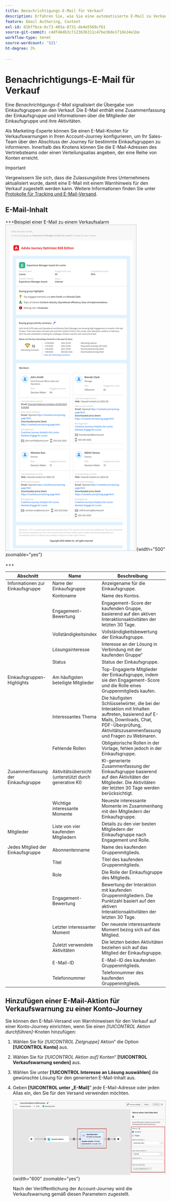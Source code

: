 ```yaml
---
title: Benachrichtigungs-E-Mail für Verkauf
description: Erfahren Sie, wie Sie eine automatisierte E-Mail zu Verkaufswarnungen in Ihre Account-Journey aufnehmen.
feature: Email Authoring, Content
exl-id: 01bffbce-6c73-483a-8731-de4e5569cf61
source-git-commit: c4df46db3c7123636311c47be36de171de24e1be
workflow-type: tm+mt
source-wordcount: '521'
ht-degree: 3%

---
```


# Benachrichtigungs-E-Mail für Verkauf

Eine _Benachrichtigungs-E-Mail_ signalisiert die Übergabe von Einkaufsgruppen an den Verkauf. Die E-Mail enthält eine Zusammenfassung der Einkaufsgruppe und Informationen über die Mitglieder der Einkaufsgruppe und ihre Aktivitäten.

Als Marketing-Experte können Sie einen E-Mail-Knoten für Verkaufswarnungen in Ihren Account-Journey konfigurieren, um Ihr Sales-Team über den Abschluss der Journey für bestimmte Einkaufsgruppen zu informieren. Innerhalb des Knotens können Sie die E-Mail-Adressen des Vertriebsteams oder einen Verteilungsalias angeben, der eine Reihe von Konten erreicht.

>[!IMPORTANT]
>
>Vergewissern Sie sich, dass die Zulassungsliste Ihres Unternehmens aktualisiert wurde, damit eine E-Mail mit einem Warnhinweis für den Verkauf zugestellt werden kann. Weitere Informationen finden Sie unter [Protokolle für Tracking und E-Mail-Versand](../start/email-protocols.md).

## E-Mail-Inhalt

+++Beispiel einer E-Mail zu einem Verkaufsalarm
![Beispiel einer E-Mail zu Verkaufswarnungen unter Verwendung der Standardvorlage](./assets/sales-alert-email-example.png){width="500" zoomable="yes"}

+++

| Abschnitt | Name | Beschreibung |
| - | ---- | ----------- |
| Informationen zur Einkaufsgruppe | Name der Einkaufsgruppe | Anzeigename für die Einkaufsgruppe. |
|   | Kontoname | Name des Kontos. |
|   | Engagement-Bewertung | Engagement-Score der kaufenden Gruppe, basierend auf den aktiven Interaktionsaktivitäten der letzten 30 Tage. |
|   | Vollständigkeitsindex | Vollständigkeitsbewertung der Einkaufsgruppe. |
|   | Lösungsinteresse | Interesse an der Lösung in Verbindung mit der kaufenden Gruppe“ |
|   | Status | Status der Einkaufsgruppe. |
| Einkaufsgruppen-Highlights | Am häufigsten beteiligte Mitglieder | Top-Engagierte Mitglieder der Einkaufsgruppe, indem sie den Engagement-Score und die Rolle eines Gruppenmitglieds kaufen. |
|   | Interessantes Thema | Die häufigsten Schlüsselwörter, die bei der Interaktion mit Inhalten auftreten, basierend auf E-Mails, Downloads, Chat, PDF-Überprüfung, Aktivitätszusammenfassung und Fragen zu Webinaren. |
|   | Fehlende Rollen | Obligatorische Rollen in der Vorlage, fehlen jedoch in der Einkaufsgruppe. |
| Zusammenfassung der Einkaufsgruppe | Aktivitätsübersicht (unterstützt durch generative KI) | KI-generierte Zusammenfassung der Einkaufsgruppe basierend auf den Aktivitäten der Mitglieder. Die Aktivitäten der letzten 30 Tage werden berücksichtigt. |
|   | Wichtige interessante Momente | Neueste interessante Momente im Zusammenhang mit den Mitgliedern der Einkaufsgruppe. |
| Mitglieder | Liste von vier kaufenden Mitgliedern | Details zu den vier besten Mitgliedern der Einkaufsgruppe nach Engagement und Rolle. |
| Jedes Mitglied der Einkaufsgruppe | Abonnentenname | Name des kaufenden Gruppenmitglieds. |
|   | Titel | Titel des kaufenden Gruppenmitglieds. |
|   | Role | Die Rolle der Einkaufsgruppe des Mitglieds. |
|   | Engagement-Bewertung | Bewertung der Interaktion mit kaufenden Gruppenmitgliedern. Die Punktzahl basiert auf den aktiven Interaktionsaktivitäten der letzten 30 Tage. |
|   | Letzter interessanter Moment | Der neueste interessanteste Moment bezog sich auf das Mitglied. |
|   | Zuletzt verwendete Aktivitäten | Die letzten beiden Aktivitäten beziehen sich auf das Mitglied der Einkaufsgruppe. |
|   | E-Mail-ID | E-Mail-ID des kaufenden Gruppenmitglieds. |
|   | Telefonnummer | Telefonnummer des kaufenden Gruppenmitglieds. |

## Hinzufügen einer E-Mail-Aktion für Verkaufswarnung zu einer Konto-Journey

Sie können den E-Mail-Versand von Warnhinweisen für den Verkauf auf einer Konto-Journey einrichten, wenn Sie einen _[!UICONTROL Aktion durchführen]_-Knoten hinzufügen:

1. Wählen Sie für _[!UICONTROL Zielgruppe]_ Aktion“ die Option **[!UICONTROL Konto]** aus.

1. Wählen Sie für _[!UICONTROL Aktion auf]_ Konten“ **[!UICONTROL Verkaufswarnung senden]** aus.

1. Wählen Sie unter **[!UICONTROL Interesse an Lösung auswählen]** die gewünschte Lösung für den generierten E-Mail-Inhalt aus.

1. Geben **[!UICONTROL unter „E-Mail]**&quot; jede E-Mail-Adresse oder jeden Alias ein, den Sie für den Versand verwenden möchten.

   ![Dialogfeld „Neue E-Mail erstellen“](assets/sales-alert-email-journey-node.png){width="600" zoomable="yes"}

   Nach der Veröffentlichung der Account-Journey wird die Verkaufswarnung gemäß diesen Parametern zugestellt.
